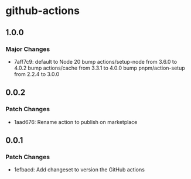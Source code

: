 # github-actions

## 1.0.0

### Major Changes

- 7aff7c9: default to Node 20
  bump actions/setup-node from 3.6.0 to 4.0.2
  bump actions/cache from 3.3.1 to 4.0.0
  bump pnpm/action-setup from 2.2.4 to 3.0.0

## 0.0.2

### Patch Changes

- 1aad676: Rename action to publish on marketplace

## 0.0.1

### Patch Changes

- 1efbacd: Add changeset to version the GitHub actions

